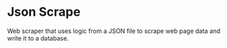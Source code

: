 # Json Scrape

Web scraper that uses logic from a JSON file to scrape web page data and write it to a database.